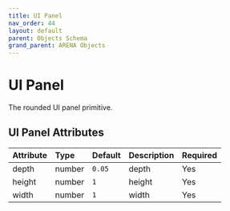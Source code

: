 ```yaml
---
title: UI Panel
nav_order: 44
layout: default
parent: Objects Schema
grand_parent: ARENA Objects
---
```


<!--CAUTION: This file is autogenerated from https://github.com/arenaxr/arena-schemas. Changes made here may be overwritten.-->


UI Panel
========


The rounded UI panel primitive.

UI Panel Attributes
--------------------

|Attribute|Type|Default|Description|Required|
| :--- | :--- | :--- | :--- | :--- |
|depth|number|```0.05```|depth|Yes|
|height|number|```1```|height|Yes|
|width|number|```1```|width|Yes|
